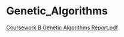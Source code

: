 # Genetic_Algorithms
[Coursework B Genetic Algorithms Report.pdf](https://github.com/ClarksTech/Genetic_Algorithms/files/13587243/Coursework.B.Genetic.Algorithms.Report.pdf)
